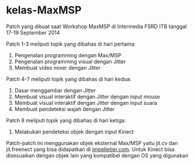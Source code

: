 kelas-MaxMSP
============

Patch yang dibuat saat Workshop MaxMSP di Intermedia FSRD ITB tanggal 17-19 September 2014

Patch 1-3 meliputi topik yang dibahas di hari pertama:
1. Pengenalan programming dengan Max/MSP
2. Pengenalan programming visual dengan Jitter
3. Membuat video mixer dengan Jitter

Patch 4-7 meliputi topik yang dibahas di hari kedua:
1. Dasar menggambar dengan Jitter
2. Membuat visual interaktif dengan Jitter dengan input mouse
3. Membuat visual interaktif dengan Jitter dengan input suara
4. Membuat pendeteksi wajah dengan Jitter

Patch 8 meliputi topik yang dibahas di hari ketiga:
1. Melakukan pendeteksi objek dengan input Kinect

Patch-patch ini menggunakan objek eksternal Max/MSP yaitu jit.cv dan jit.freenect yang bisa didapatkan di [jmpelletier.com](http://www.jmpelletier.com).
Untuk Kinect bisa disesuaikan dengan objek lain yang kompatibel dengan OS yang digunakan
